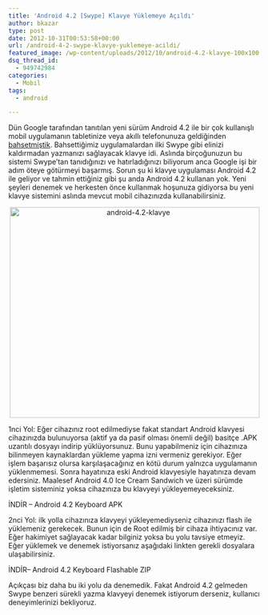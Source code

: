 ```yaml
---
title: 'Android 4.2 [Swype] Klavye Yüklemeye Açıldı'
author: bkazar
type: post
date: 2012-10-31T00:53:58+00:00
url: /android-4-2-swype-klavye-yuklemeye-acildi/
featured_image: /wp-content/uploads/2012/10/android-4.2-klavye-100x100.png
dsq_thread_id:
  - 949742984
categories:
  - Mobil
tags:
  - android

---
```

Dün Google tarafından tanıtılan yeni sürüm Android 4.2 ile bir çok kullanışlı mobil uygulamanın tabletinize veya akıllı telefonunuza geldiğinden [bahsetmiştik][1]. Bahsettiğimiz uygulamalardan ilki Swype gibi elinizi kaldırmadan yazmanızı sağlayacak klavye idi. Aslında birçoğunuzun bu sistemi Swype’tan tanıdığınızı ve hatırladığınızı biliyorum anca Google işi bir adım öteye götürmeyi başarmış. Sorun şu ki klavye uygulaması Android 4.2 ile geliyor ve tahmin ettiğiniz gibi şu anda Android 4.2 kullanan yok. Yeni şeyleri denemek ve herkesten önce kullanmak hoşunuza gidiyorsa bu yeni klavye sistemini aslında mevcut mobil cihazınızda kullanabilirsiniz.

<p style="text-align: center;">
  <img class="size-full wp-image-8841 aligncenter" title="android-4.2-klavye" src="https://www.murekkep.org/wp-content/uploads/2012/10/android-4.2-klavye.png" alt="android-4.2-klavye" width="499" height="420" srcset="https://www.murekkep.org/wp-content/uploads/2012/10/android-4.2-klavye.png 499w, https://www.murekkep.org/wp-content/uploads/2012/10/android-4.2-klavye-400x336.png 400w, https://www.murekkep.org/wp-content/uploads/2012/10/android-4.2-klavye-50x42.png 50w, https://www.murekkep.org/wp-content/uploads/2012/10/android-4.2-klavye-148x125.png 148w" sizes="(max-width: 499px) 100vw, 499px" />
</p>

1nci Yol: Eğer cihazınız root edilmediyse fakat standart Android klavyesi cihazınızda bulunuyorsa (aktif ya da pasif olması önemli değil) basitçe .APK uzantılı dosyayı indirip yüklüyorsunuz. Bunu yapabilmeniz için cihazınıza bilinmeyen kaynaklardan yükleme yapma izni vermeniz gerekiyor. Eğer işlem başarısız olursa karşılaşacağınız en kötü durum yalnızca uygulamanın yüklenmemesi. Sonra hayatınıza eski Android klavyesiyle hayatınıza devam edersiniz. Maalesef Android 4.0 Ice Cream Sandwich ve üzeri sürümde işletim sisteminiz yoksa cihazınıza bu klavyeyi yükleyemeyeceksiniz.

İNDİR – Android 4.2 Keyboard APK

2nci Yol: ilk yolla cihazınıza klavyeyi yükleyemediyseniz cihazınızı flash ile yüklemeniz gerekecek. Bunun için de Root edilmiş bir cihaza ihtiyacınız var. Eğer hakimiyet sağlayacak kadar bilginiz yoksa bu yolu tavsiye etmeyiz. Eğer yüklemek ve denemek istiyorsanız aşağıdaki linkten gerekli dosyalara ulaşabilirsiniz.

İNDİR– Android 4.2 Keyboard Flashable ZIP

Açıkçası biz daha bu iki yolu da denemedik. Fakat Android 4.2 gelmeden Swype benzeri sürekli yazma klavyeyi denemek istiyorum derseniz, kullanıcı deneyimlerinizi bekliyoruz.

 [1]: http://wp.me/p1eJph-2hW "android 4.2 klavye"